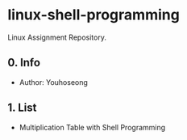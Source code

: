 # linux-shell-programming


Linux Assignment Repository.

## 0. Info
- Author: Youhoseong


## 1. List 
- Multiplication Table with Shell Programming
